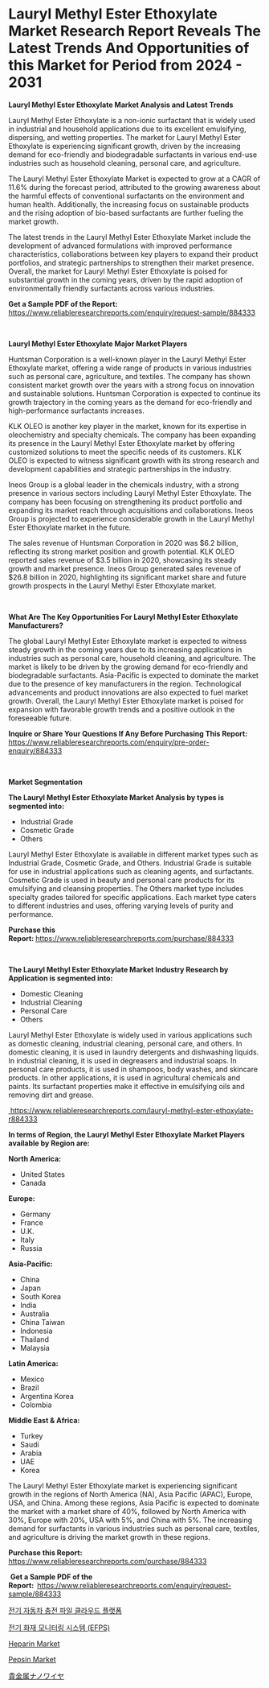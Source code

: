 <p><h1>Lauryl Methyl Ester Ethoxylate Market Research Report Reveals The Latest Trends And Opportunities of this Market for Period from 2024 - 2031</h1></p><p><strong>Lauryl Methyl Ester Ethoxylate Market Analysis and Latest Trends</strong></p>
<p><p>Lauryl Methyl Ester Ethoxylate is a non-ionic surfactant that is widely used in industrial and household applications due to its excellent emulsifying, dispersing, and wetting properties. The market for Lauryl Methyl Ester Ethoxylate is experiencing significant growth, driven by the increasing demand for eco-friendly and biodegradable surfactants in various end-use industries such as household cleaning, personal care, and agriculture.</p><p>The Lauryl Methyl Ester Ethoxylate Market is expected to grow at a CAGR of 11.6% during the forecast period, attributed to the growing awareness about the harmful effects of conventional surfactants on the environment and human health. Additionally, the increasing focus on sustainable products and the rising adoption of bio-based surfactants are further fueling the market growth.</p><p>The latest trends in the Lauryl Methyl Ester Ethoxylate Market include the development of advanced formulations with improved performance characteristics, collaborations between key players to expand their product portfolios, and strategic partnerships to strengthen their market presence. Overall, the market for Lauryl Methyl Ester Ethoxylate is poised for substantial growth in the coming years, driven by the rapid adoption of environmentally friendly surfactants across various industries.</p></p>
<p><strong>Get a Sample PDF of the Report:&nbsp;</strong> <a href="https://www.reliableresearchreports.com/enquiry/request-sample/884333">https://www.reliableresearchreports.com/enquiry/request-sample/884333</a></p>
<p>&nbsp;</p>
<p><strong>Lauryl Methyl Ester Ethoxylate Major Market Players</strong></p>
<p><p>Huntsman Corporation is a well-known player in the Lauryl Methyl Ester Ethoxylate market, offering a wide range of products in various industries such as personal care, agriculture, and textiles. The company has shown consistent market growth over the years with a strong focus on innovation and sustainable solutions. Huntsman Corporation is expected to continue its growth trajectory in the coming years as the demand for eco-friendly and high-performance surfactants increases.</p><p>KLK OLEO is another key player in the market, known for its expertise in oleochemistry and specialty chemicals. The company has been expanding its presence in the Lauryl Methyl Ester Ethoxylate market by offering customized solutions to meet the specific needs of its customers. KLK OLEO is expected to witness significant growth with its strong research and development capabilities and strategic partnerships in the industry.</p><p>Ineos Group is a global leader in the chemicals industry, with a strong presence in various sectors including Lauryl Methyl Ester Ethoxylate. The company has been focusing on strengthening its product portfolio and expanding its market reach through acquisitions and collaborations. Ineos Group is projected to experience considerable growth in the Lauryl Methyl Ester Ethoxylate market in the future.</p><p>The sales revenue of Huntsman Corporation in 2020 was $6.2 billion, reflecting its strong market position and growth potential. KLK OLEO reported sales revenue of $3.5 billion in 2020, showcasing its steady growth and market presence. Ineos Group generated sales revenue of $26.8 billion in 2020, highlighting its significant market share and future growth prospects in the Lauryl Methyl Ester Ethoxylate market.</p></p>
<p>&nbsp;</p>
<p><strong>What Are The Key Opportunities For Lauryl Methyl Ester Ethoxylate Manufacturers?</strong></p>
<p><p>The global Lauryl Methyl Ester Ethoxylate market is expected to witness steady growth in the coming years due to its increasing applications in industries such as personal care, household cleaning, and agriculture. The market is likely to be driven by the growing demand for eco-friendly and biodegradable surfactants. Asia-Pacific is expected to dominate the market due to the presence of key manufacturers in the region. Technological advancements and product innovations are also expected to fuel market growth. Overall, the Lauryl Methyl Ester Ethoxylate market is poised for expansion with favorable growth trends and a positive outlook in the foreseeable future.</p></p>
<p><strong>Inquire or Share Your Questions If Any Before Purchasing This Report:</strong> <a href="https://www.reliableresearchreports.com/enquiry/pre-order-enquiry/884333">https://www.reliableresearchreports.com/enquiry/pre-order-enquiry/884333</a></p>
<p>&nbsp;</p>
<p><strong>Market Segmentation</strong></p>
<p><strong>The Lauryl Methyl Ester Ethoxylate Market Analysis by types is segmented into:</strong></p>
<p><ul><li>Industrial Grade</li><li>Cosmetic Grade</li><li>Others</li></ul></p>
<p><p>Lauryl Methyl Ester Ethoxylate is available in different market types such as Industrial Grade, Cosmetic Grade, and Others. Industrial Grade is suitable for use in industrial applications such as cleaning agents, and surfactants. Cosmetic Grade is used in beauty and personal care products for its emulsifying and cleansing properties. The Others market type includes specialty grades tailored for specific applications. Each market type caters to different industries and uses, offering varying levels of purity and performance.</p></p>
<p><strong>Purchase this Report:&nbsp;</strong><a href="https://www.reliableresearchreports.com/purchase/884333">https://www.reliableresearchreports.com/purchase/884333</a></p>
<p>&nbsp;</p>
<p><strong>The Lauryl Methyl Ester Ethoxylate Market Industry Research by Application is segmented into:</strong></p>
<p><ul><li>Domestic Cleaning</li><li>Industrial Cleaning</li><li>Personal Care</li><li>Others</li></ul></p>
<p><p>Lauryl Methyl Ester Ethoxylate is widely used in various applications such as domestic cleaning, industrial cleaning, personal care, and others. In domestic cleaning, it is used in laundry detergents and dishwashing liquids. In industrial cleaning, it is used in degreasers and industrial soaps. In personal care products, it is used in shampoos, body washes, and skincare products. In other applications, it is used in agricultural chemicals and paints. Its surfactant properties make it effective in emulsifying oils and removing dirt and grease.</p></p>
<p><a href="https://www.reliableresearchreports.com/lauryl-methyl-ester-ethoxylate-r884333">&nbsp;https://www.reliableresearchreports.com/lauryl-methyl-ester-ethoxylate-r884333</a></p>
<p><strong>In terms of Region, the Lauryl Methyl Ester Ethoxylate Market Players available by Region are:</strong></p>
<p>
    <p> <strong> North America: </strong>
        <ul>
            <li>United States</li>
            <li>Canada</li>
        </ul>
        </p> 
    <p> <strong> Europe: </strong>
        <ul>
            <li>Germany</li>
            <li>France</li>
            <li>U.K.</li>
            <li>Italy</li>
            <li>Russia</li>
        </ul>
        </p> 
    <p> <strong> Asia-Pacific: </strong>
        <ul>
            <li>China</li>
            <li>Japan</li>
            <li>South Korea</li>
            <li>India</li>
            <li>Australia</li>
            <li>China Taiwan</li>
            <li>Indonesia</li>
            <li>Thailand</li>
            <li>Malaysia</li>
        </ul>
        </p> 
    <p> <strong> Latin America: </strong>
        <ul>
            <li>Mexico</li>
            <li>Brazil</li>
            <li>Argentina Korea</li>
            <li>Colombia</li>
        </ul>
        </p> 
    <p> <strong> Middle East & Africa: </strong>
        <ul>
            <li>Turkey</li>
            <li>Saudi</li>
            <li>Arabia</li>
            <li>UAE</li>
            <li>Korea</li>
        </ul>
    </p>
    </p>
<p><p>The Lauryl Methyl Ester Ethoxylate market is experiencing significant growth in the regions of North America (NA), Asia Pacific (APAC), Europe, USA, and China. Among these regions, Asia Pacific is expected to dominate the market with a market share of 40%, followed by North America with 30%, Europe with 20%, USA with 5%, and China with 5%. The increasing demand for surfactants in various industries such as personal care, textiles, and agriculture is driving the market growth in these regions.</p></p>
<p><strong>Purchase this Report: </strong><a href="https://www.reliableresearchreports.com/purchase/884333">https://www.reliableresearchreports.com/purchase/884333</a></p>
<p>&nbsp;<strong>Get a Sample PDF of the Report:&nbsp;&nbsp;</strong><a href="https://www.reliableresearchreports.com/enquiry/request-sample/884333">https://www.reliableresearchreports.com/enquiry/request-sample/884333</a></p>
<p><strong></strong></p>
<p><p><a href="https://github.com/vsn7qpua81q/Market-Research-Report-List-2/blob/main/7111769141460.md">전기 자동차 충전 파일 클라우드 플랫폼</a></p><p><a href="https://github.com/Elenrrera7685/Market-Research-Report-List-2/blob/main/3891475141461.md">전기 화재 모니터링 시스템 (EFPS)</a></p><p><a href="https://github.com/mhrnetwork1/Market-Research-Report-List-1/blob/main/heparin-market.md">Heparin Market</a></p><p><a href="https://github.com/khadijahesham19/Market-Research-Report-List-1/blob/main/pepsin-market.md">Pepsin Market</a></p><p><a href="https://github.com/mm14022023/Market-Research-Report-List-1/blob/main/6142356135953.md">貴金属ナノワイヤ</a></p></p>